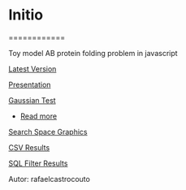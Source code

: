 # Initio
============

Toy model AB protein folding problem in javascript

[Latest Version](http://rafaelcastrocouto.github.com/initio)

[Presentation](http://rafaelcastrocouto.github.io/initio/intro%20press/)

[Gaussian Test](http://rafaelcastrocouto.github.io/initio/gauss_test/gauss.html)

  - [Read more](http://blog.yjl.im/2010/09/simulating-normal-random-variable-using.html)

[Search Space Graphics](http://rafaelcastrocouto.github.io/initio/2d%20search%20space/)

[CSV Results](https://docs.google.com/spreadsheet/ccc?key=0AuXoY3hwgxGAdE9HT0cxLTAxMGlkOEMyWFNyUl9RT1E#gid=1)

[SQL Filter Results](http://codepen.io/rafaelcastrocouto/full/zpwBc)

Autor: rafaelcastrocouto